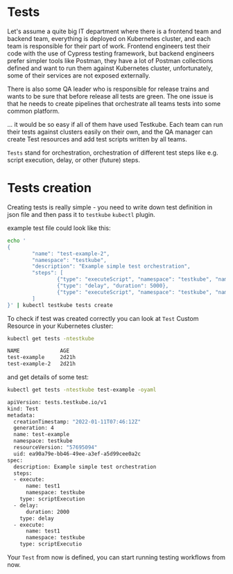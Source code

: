 # Tests

Let's assume a quite big IT department where there is a frontend team and backend team, everything is 
deployed on Kubernetes cluster, and each team is responsible for their part of work. Frontend engineers test their code with the use of Cypress testing framework, but backend engineers prefer simpler tools like Postman, they have a lot of Postman collections defined and want to run them against Kubernetes cluster, unfortunately, some of their services are not exposed externally.

There is also some QA leader who is responsible for release trains and wants to be sure that before release all tests are green. The one issue is that he needs to create pipelines that orchestrate all teams tests into some common platform. 

... it would be so easy if all of them have used Testkube. Each team can run their tests against clusters easily on their own, and the QA manager can create Test resources and add test scripts written by all teams.  

`Tests` stand for orchestration, orchestration of different test steps like e.g. script execution, delay, or other (future) steps. 
# Tests creation

Creating tests is really simple - you need to write down test definition in json file and then pass it to `testkube` `kubectl` plugin.

example test file could look like this: 

```sh
echo '
{
        "name": "test-example-2",
        "namespace": "testkube",
        "description": "Example simple test orchestration",
        "steps": [
                {"type": "executeScript", "namespace": "testkube", "name": "test1"},
                {"type": "delay", "duration": 5000},
                {"type": "executeScript", "namespace": "testkube", "name": "test1"}
        ]
}' | kubectl testkube tests create
```

To check if test was created correctly you can look at `Test` Custom Resource in your Kubernetes cluster: 
```sh
kubectl get tests -ntestkube

NAME             AGE
test-example     2d21h
test-example-2   2d21h
```

and get details of some test: 
```sh 
kubectl get tests -ntestkube test-example -oyaml

apiVersion: tests.testkube.io/v1
kind: Test
metadata:
  creationTimestamp: "2022-01-11T07:46:12Z"
  generation: 4
  name: test-example
  namespace: testkube
  resourceVersion: "57695094"
  uid: ea90a79e-bb46-49ee-a3ef-a5d99cee0a2c
spec:
  description: Example simple test orchestration
  steps:
  - execute:
      name: test1
      namespace: testkube
    type: scriptExecution
  - delay:
      duration: 2000
    type: delay
  - execute:
      name: test1
      namespace: testkube
    type: scriptExecutio
```

Your `Test` from now is defined, you can start running testing workflows from now. 
